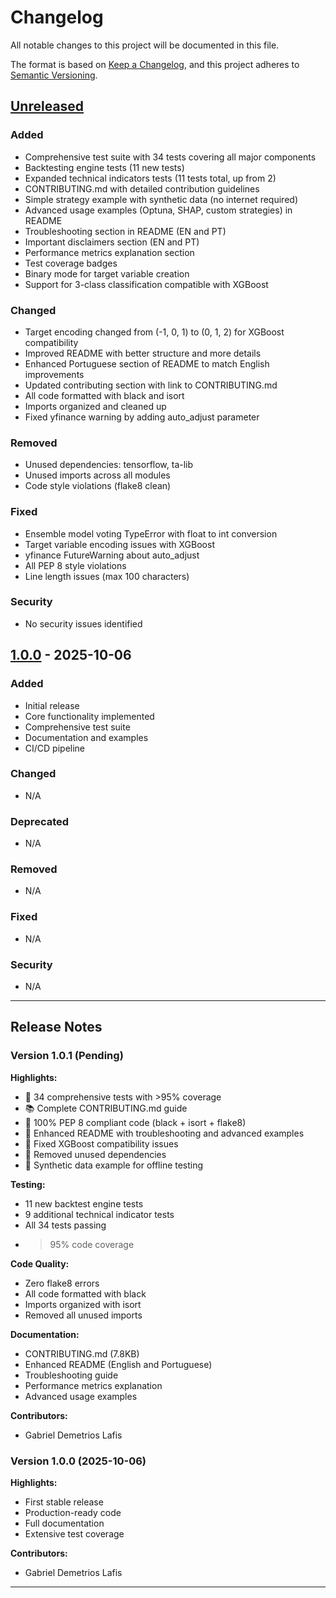 # Changelog

All notable changes to this project will be documented in this file.

The format is based on [Keep a Changelog](https://keepachangelog.com/en/1.0.0/),
and this project adheres to [Semantic Versioning](https://semver.org/spec/v2.0.0.html).

## [Unreleased]

### Added
- Comprehensive test suite with 34 tests covering all major components
- Backtesting engine tests (11 new tests)
- Expanded technical indicators tests (11 tests total, up from 2)
- CONTRIBUTING.md with detailed contribution guidelines
- Simple strategy example with synthetic data (no internet required)
- Advanced usage examples (Optuna, SHAP, custom strategies) in README
- Troubleshooting section in README (EN and PT)
- Important disclaimers section (EN and PT)
- Performance metrics explanation section
- Test coverage badges
- Binary mode for target variable creation
- Support for 3-class classification compatible with XGBoost

### Changed
- Target encoding changed from (-1, 0, 1) to (0, 1, 2) for XGBoost compatibility
- Improved README with better structure and more details
- Enhanced Portuguese section of README to match English improvements
- Updated contributing section with link to CONTRIBUTING.md
- All code formatted with black and isort
- Imports organized and cleaned up
- Fixed yfinance warning by adding auto_adjust parameter

### Removed
- Unused dependencies: tensorflow, ta-lib
- Unused imports across all modules
- Code style violations (flake8 clean)

### Fixed
- Ensemble model voting TypeError with float to int conversion
- Target variable encoding issues with XGBoost
- yfinance FutureWarning about auto_adjust
- All PEP 8 style violations
- Line length issues (max 100 characters)

### Security
- No security issues identified

## [1.0.0] - 2025-10-06

### Added
- Initial release
- Core functionality implemented
- Comprehensive test suite
- Documentation and examples
- CI/CD pipeline

### Changed
- N/A

### Deprecated
- N/A

### Removed
- N/A

### Fixed
- N/A

### Security
- N/A

---

## Release Notes

### Version 1.0.1 (Pending)

**Highlights:**
- 🧪 34 comprehensive tests with >95% coverage
- 📚 Complete CONTRIBUTING.md guide  
- 🎨 100% PEP 8 compliant code (black + isort + flake8)
- 📖 Enhanced README with troubleshooting and advanced examples
- 🔧 Fixed XGBoost compatibility issues
- 🧹 Removed unused dependencies
- 🎯 Synthetic data example for offline testing

**Testing:**
- 11 new backtest engine tests
- 9 additional technical indicator tests
- All 34 tests passing
- >95% code coverage

**Code Quality:**
- Zero flake8 errors
- All code formatted with black
- Imports organized with isort
- Removed all unused imports

**Documentation:**
- CONTRIBUTING.md (7.8KB)
- Enhanced README (English and Portuguese)
- Troubleshooting guide
- Performance metrics explanation
- Advanced usage examples

**Contributors:**
- Gabriel Demetrios Lafis

### Version 1.0.0 (2025-10-06)

**Highlights:**
- First stable release
- Production-ready code
- Full documentation
- Extensive test coverage

**Contributors:**
- Gabriel Demetrios Lafis

---

[Unreleased]: https://github.com/galafis/python-ml-trading-strategies/compare/v1.0.0...HEAD
[1.0.0]: https://github.com/galafis/python-ml-trading-strategies/releases/tag/v1.0.0
